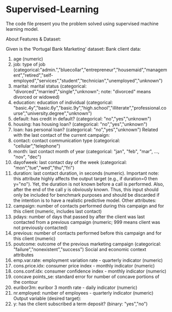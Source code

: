 # Supervised-Learning
The code file present you the problem solved using supervised machine learning model.

About Features & Dataset: 

Given is the ‘Portugal Bank Marketing’ dataset:
Bank client data:
1) age (numeric)
2) job: type of job (categorical:"admin.","bluecollar","entrepreneur","housemaid","management","retired","self-employed","services","student","technician","unemployed","unknown")
3) marital: marital status (categorical: "divorced","married","single","unknown"; note: "divorced" means divorced or widowed)
4) education: education of individual (categorical: "basic.4y","basic.6y","basic.9y","high.school","illiterate","professional.course","university.degree","unknown")
5) default: has credit in default? (categorical: "no","yes","unknown")
6) housing: has housing loan? (categorical: "no","yes","unknown")
7) loan: has personal loan? (categorical: "no","yes","unknown")
Related with the last contact of the current campaign:
8) contact: contact communication type (categorical: "cellular","telephone")
9) month: last contact month of year (categorical: "jan", "feb", "mar", …, "nov", "dec")
10) dayofweek: last contact day of the week (categorical: "mon","tue","wed","thu","fri")
11) duration: last contact duration, in seconds (numeric). Important note: this attribute highly affects the output target (e.g., if duration=0 then y="no"). Yet, the duration is not known before a call is performed. Also, after the end of the call y is obviously known. Thus, this input should only be included for benchmark purposes and should be discarded if the intention is to have a realistic predictive model.
Other attributes:
12) campaign: number of contacts performed during this campaign and for this client (numeric, includes last contact)
13) pdays: number of days that passed by after the client was last contacted from a previous campaign (numeric; 999 means client was not previously contacted)
14) previous: number of contacts performed before this campaign and for this client (numeric)
15) poutcome: outcome of the previous marketing campaign (categorical: "failure","nonexistent","success")
Social and economic context attributes
16) emp.var.rate: employment variation rate - quarterly indicator (numeric)
17) cons.price.idx: consumer price index - monthly indicator (numeric)
18) cons.conf.idx: consumer confidence index - monthly indicator (numeric)
19) concave points_se: standard error for number of concave portions of the contour
20) euribor3m: euribor 3 month rate - daily indicator (numeric)
21) nr.employed: number of employees - quarterly indicator (numeric)
Output variable (desired target):
22) y: has the client subscribed a term deposit? (binary: "yes","no")
